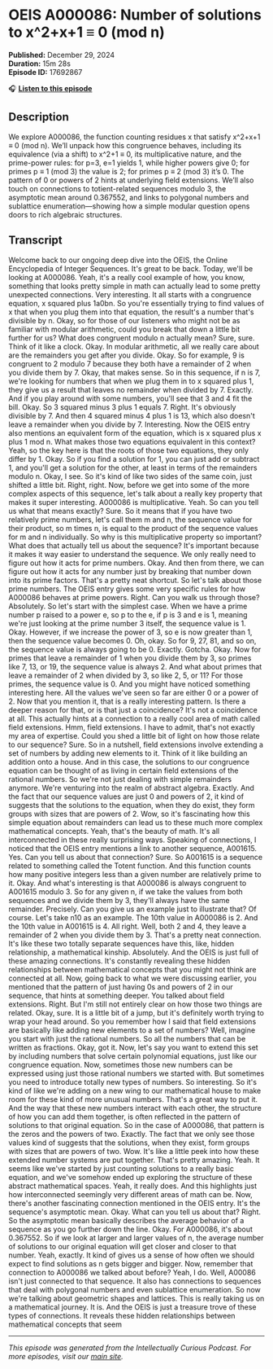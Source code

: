 # OEIS A000086: Number of solutions to x^2+x+1 ≡ 0 (mod n)

**Published:** December 29, 2024  
**Duration:** 15m 28s  
**Episode ID:** 17692867

🎧 **[Listen to this episode](https://intellectuallycurious.buzzsprout.com/2529712/episodes/17692867-oeis-a000086-number-of-solutions-to-x^2+x+1-≡-0-mod-n)**

## Description

We explore A000086, the function counting residues x that satisfy x^2+x+1 ≡ 0 (mod n). We’ll unpack how this congruence behaves, including its equivalence (via a shift) to x^2+1 ≡ 0, its multiplicative nature, and the prime-power rules: for p=3, e=1 yields 1, while higher powers give 0; for primes p ≡ 1 (mod 3) the value is 2; for primes p ≡ 2 (mod 3) it’s 0. The pattern of 0 or powers of 2 hints at underlying field extensions. We’ll also touch on connections to totient-related sequences modulo 3, the asymptotic mean around 0.367552, and links to polygonal numbers and sublattice enumeration—showing how a simple modular question opens doors to rich algebraic structures.

## Transcript

Welcome back to our ongoing deep dive into the OEIS, the Online Encyclopedia of Integer Sequences. It's great to be back. Today, we'll be looking at A000086. Yeah, it's a really cool example of how, you know, something that looks pretty simple in math can actually lead to some pretty unexpected connections. Very interesting. It all starts with a congruence equation, x squared plus 1a0bn. So you're essentially trying to find values of x that when you plug them into that equation, the result's a number that's divisible by n. Okay, so for those of our listeners who might not be as familiar with modular arithmetic, could you break that down a little bit further for us? What does congruent modulo n actually mean? Sure, sure. Think of it like a clock. Okay. In modular arithmetic, all we really care about are the remainders you get after you divide. Okay. So for example, 9 is congruent to 2 modulo 7 because they both have a remainder of 2 when you divide them by 7. Okay, that makes sense. So in this sequence, if n is 7, we're looking for numbers that when we plug them in to x squared plus 1, they give us a result that leaves no remainder when divided by 7. Exactly. And if you play around with some numbers, you'll see that 3 and 4 fit the bill. Okay. So 3 squared minus 3 plus 1 equals 7. Right. It's obviously divisible by 7. And then 4 squared minus 4 plus 1 is 13, which also doesn't leave a remainder when you divide by 7. Interesting. Now the OEIS entry also mentions an equivalent form of the equation, which is x squared plus x plus 1 mod n. What makes those two equations equivalent in this context? Yeah, so the key here is that the roots of those two equations, they only differ by 1. Okay. So if you find a solution for 1, you can just add or subtract 1, and you'll get a solution for the other, at least in terms of the remainders modulo n. Okay, I see. So it's kind of like two sides of the same coin, just shifted a little bit. Right, right. Now, before we get into some of the more complex aspects of this sequence, let's talk about a really key property that makes it super interesting. A000086 is multiplicative. Yeah. So can you tell us what that means exactly? Sure. So it means that if you have two relatively prime numbers, let's call them m and n, the sequence value for their product, so m times n, is equal to the product of the sequence values for m and n individually. So why is this multiplicative property so important? What does that actually tell us about the sequence? It's important because it makes it way easier to understand the sequence. We only really need to figure out how it acts for prime numbers. Okay. And then from there, we can figure out how it acts for any number just by breaking that number down into its prime factors. That's a pretty neat shortcut. So let's talk about those prime numbers. The OEIS entry gives some very specific rules for how A000086 behaves at prime powers. Right. Can you walk us through those? Absolutely. So let's start with the simplest case. When we have a prime number p raised to a power e, so p to the e, if p is 3 and e is 1, meaning we're just looking at the prime number 3 itself, the sequence value is 1. Okay. However, if we increase the power of 3, so e is now greater than 1, then the sequence value becomes 0. Oh, okay. So for 9, 27, 81, and so on, the sequence value is always going to be 0. Exactly. Gotcha. Okay. Now for primes that leave a remainder of 1 when you divide them by 3, so primes like 7, 13, or 19, the sequence value is always 2. And what about primes that leave a remainder of 2 when divided by 3, so like 2, 5, or 11? For those primes, the sequence value is 0. And you might have noticed something interesting here. All the values we've seen so far are either 0 or a power of 2. Now that you mention it, that is a really interesting pattern. Is there a deeper reason for that, or is that just a coincidence? It's not a coincidence at all. This actually hints at a connection to a really cool area of math called field extensions. Hmm, field extensions. I have to admit, that's not exactly my area of expertise. Could you shed a little bit of light on how those relate to our sequence? Sure. So in a nutshell, field extensions involve extending a set of numbers by adding new elements to it. Think of it like building an addition onto a house. And in this case, the solutions to our congruence equation can be thought of as living in certain field extensions of the rational numbers. So we're not just dealing with simple remainders anymore. We're venturing into the realm of abstract algebra. Exactly. And the fact that our sequence values are just 0 and powers of 2, it kind of suggests that the solutions to the equation, when they do exist, they form groups with sizes that are powers of 2. Wow, so it's fascinating how this simple equation about remainders can lead us to these much more complex mathematical concepts. Yeah, that's the beauty of math. It's all interconnected in these really surprising ways. Speaking of connections, I noticed that the OEIS entry mentions a link to another sequence, A001615. Yes. Can you tell us about that connection? Sure. So A001615 is a sequence related to something called the Totent function. And this function counts how many positive integers less than a given number are relatively prime to it. Okay. And what's interesting is that A000086 is always congruent to A001615 modulo 3. So for any given n, if we take the values from both sequences and we divide them by 3, they'll always have the same remainder. Precisely. Can you give us an example just to illustrate that? Of course. Let's take n10 as an example. The 10th value in A000086 is 2. And the 10th value in A001615 is 4. All right. Well, both 2 and 4, they leave a remainder of 2 when you divide them by 3. That's a pretty neat connection. It's like these two totally separate sequences have this, like, hidden relationship, a mathematical kinship. Absolutely. And the OEIS is just full of these amazing connections. It's constantly revealing these hidden relationships between mathematical concepts that you might not think are connected at all. Now, going back to what we were discussing earlier, you mentioned that the pattern of just having 0s and powers of 2 in our sequence, that hints at something deeper. You talked about field extensions. Right. But I'm still not entirely clear on how those two things are related. Okay, sure. It is a little bit of a jump, but it's definitely worth trying to wrap your head around. So you remember how I said that field extensions are basically like adding new elements to a set of numbers? Well, imagine you start with just the rational numbers. So all the numbers that can be written as fractions. Okay, got it. Now, let's say you want to extend this set by including numbers that solve certain polynomial equations, just like our congruence equation. Now, sometimes those new numbers can be expressed using just those rational numbers we started with. But sometimes you need to introduce totally new types of numbers. So interesting. So it's kind of like we're adding on a new wing to our mathematical house to make room for these kind of more unusual numbers. That's a great way to put it. And the way that these new numbers interact with each other, the structure of how you can add them together, is often reflected in the pattern of solutions to that original equation. So in the case of A000086, that pattern is the zeros and the powers of two. Exactly. The fact that we only see those values kind of suggests that the solutions, when they exist, form groups with sizes that are powers of two. Wow. It's like a little peek into how these extended number systems are put together. That's pretty amazing. Yeah. It seems like we've started by just counting solutions to a really basic equation, and we've somehow ended up exploring the structure of these abstract mathematical spaces. Yeah, it really does. And this highlights just how interconnected seemingly very different areas of math can be. Now, there's another fascinating connection mentioned in the OEIS entry. It's the sequence's asymptotic mean. Okay. What can you tell us about that? Right. So the asymptotic mean basically describes the average behavior of a sequence as you go further down the line. Okay. For A000086, it's about 0.367552. So if we look at larger and larger values of n, the average number of solutions to our original equation will get closer and closer to that number. Yeah, exactly. It kind of gives us a sense of how often we should expect to find solutions as n gets bigger and bigger. Now, remember that connection to A000086 we talked about before? Yeah, I do. Well, A00086 isn't just connected to that sequence. It also has connections to sequences that deal with polygonal numbers and even sublattice enumeration. So now we're talking about geometric shapes and lattices. This is really taking us on a mathematical journey. It is. And the OEIS is just a treasure trove of these types of connections. It reveals these hidden relationships between mathematical concepts that seem

---
*This episode was generated from the Intellectually Curious Podcast. For more episodes, visit our [main site](https://intellectuallycurious.buzzsprout.com).*
